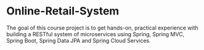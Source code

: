 # Online-Retail-System
The goal of this course project is to get hands-on, practical experience with building a RESTful system of microservices using Spring, Spring MVC, Spring Boot, Spring Data JPA and Spring Cloud Services. 
